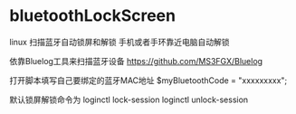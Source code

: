 # bluetoothLockScreen
linux 扫描蓝牙自动锁屏和解锁  手机或者手环靠近电脑自动解锁

依靠Bluelog工具来扫描蓝牙设备
https://github.com/MS3FGX/Bluelog

打开脚本填写自己要绑定的蓝牙MAC地址
$myBluetoothCode = "xxxxxxxxx";

默认锁屏解锁命令为
loginctl lock-session
loginctl unlock-session
